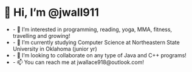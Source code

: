 <h1> 👋 Hi, I’m @jwall911</h1>
<ul>
  <li>- 👀 I’m interested in programming, reading, yoga, MMA, fitness, travelling and growing!</li>
<li>- 🌱 I’m currently studying Computer Science at Northeastern State University in Oklahoma (junior yr)</li>
  <li>- 💞️ I’m looking to collaborate on any type of Java and C++ programs!</li>
  <li>- 📫 You can reach me at jwallace918@outlook.com!</li>
  </ul>
<!---
jwall911/jwall911 is a ✨ special ✨ repository because its `README.md` (this file) appears on your GitHub profile.
You can click the Preview link to take a look at your changes.
--->
